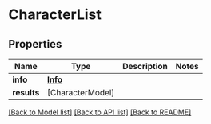 # CharacterList

## Properties
Name | Type | Description | Notes
------------ | ------------- | ------------- | -------------
**info** | [**Info**](Info.md) |  | 
**results** | [CharacterModel] |  | 

[[Back to Model list]](../README.md#documentation-for-models) [[Back to API list]](../README.md#documentation-for-api-endpoints) [[Back to README]](../README.md)


